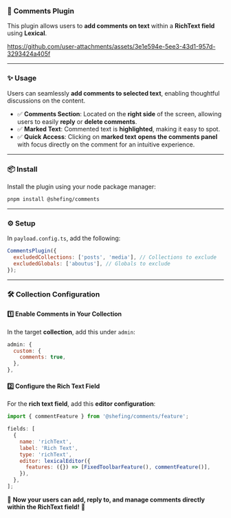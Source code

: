 ### 🚀 **Comments Plugin**  

This plugin allows users to **add comments on text** within a **RichText field** using **Lexical**.  

https://github.com/user-attachments/assets/3e1e594e-5ee3-43d1-957d-3293424a405f

---

### ✨ **Usage**  

Users can seamlessly **add comments to selected text**, enabling thoughtful discussions on the content.  

- ✅ **Comments Section**: Located on the **right side** of the screen, allowing users to easily **reply** or **delete comments**.  
- ✅ **Marked Text**: Commented text is **highlighted**, making it easy to spot.  
- ✅ **Quick Access**: Clicking on **marked text** **opens the comments panel** with focus directly on the comment for an intuitive experience.  

---

### 📦 **Install**  

Install the plugin using your node package manager:  

```sh
pnpm install @shefing/comments
```

---

### ⚙️ **Setup**  

In `payload.config.ts`, add the following:  

```javascript
CommentsPlugin({
  excludedCollections: ['posts', 'media'], // Collections to exclude
  excludedGlobals: ['aboutus'], // Globals to exclude
});
```

---

### 🛠 **Collection Configuration**  

#### **1️⃣ Enable Comments in Your Collection**  

In the target **collection**, add this under `admin`:  

```javascript
admin: {
  custom: {
    comments: true,
  },
},
```

#### **2️⃣ Configure the Rich Text Field**  

For the **rich text field**, add this **editor configuration**:  

```javascript
import { commentFeature } from '@shefing/comments/feature';

fields: [
  {
    name: 'richText',
    label: 'Rich Text',
    type: 'richText',
    editor: lexicalEditor({
      features: ({}) => [FixedToolbarFeature(), commentFeature()],
    }),
  },
];
```

🚀 **Now your users can add, reply to, and manage comments directly within the RichText field!** 🎉
